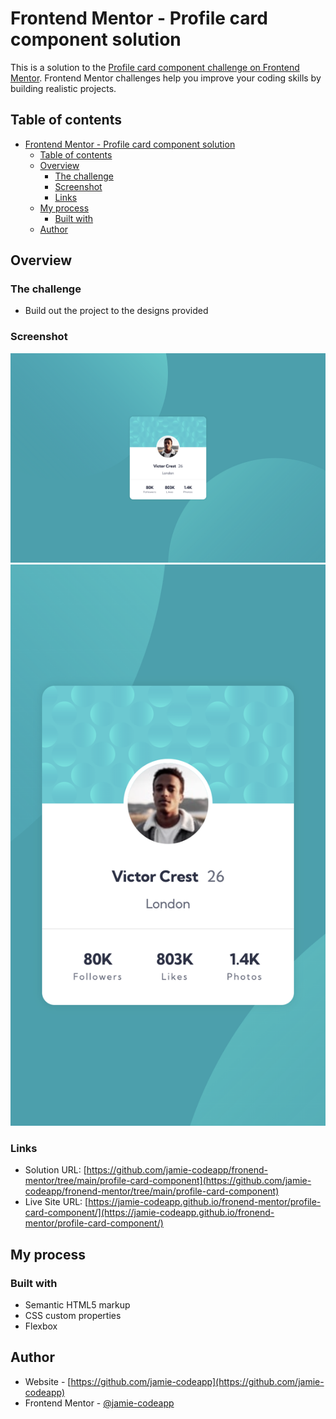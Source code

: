# Frontend Mentor - Profile card component solution

This is a solution to the [Profile card component challenge on Frontend Mentor](https://www.frontendmentor.io/challenges/profile-card-component-cfArpWshJ). Frontend Mentor challenges help you improve your coding skills by building realistic projects.

## Table of contents

- [Frontend Mentor - Profile card component solution](#frontend-mentor---profile-card-component-solution)
  - [Table of contents](#table-of-contents)
  - [Overview](#overview)
    - [The challenge](#the-challenge)
    - [Screenshot](#screenshot)
    - [Links](#links)
  - [My process](#my-process)
    - [Built with](#built-with)
  - [Author](#author)

## Overview

### The challenge

- Build out the project to the designs provided

### Screenshot

![Desktop](./screenshot/desktop.png)
![Mobile](./screenshot/mobile.png)

### Links

- Solution URL: [https://github.com/jamie-codeapp/fronend-mentor/tree/main/profile-card-component](https://github.com/jamie-codeapp/fronend-mentor/tree/main/profile-card-component)
- Live Site URL: [https://jamie-codeapp.github.io/fronend-mentor/profile-card-component/](https://jamie-codeapp.github.io/fronend-mentor/profile-card-component/)

## My process

### Built with

- Semantic HTML5 markup
- CSS custom properties
- Flexbox

## Author

- Website - [https://github.com/jamie-codeapp](https://github.com/jamie-codeapp)
- Frontend Mentor - [@jamie-codeapp](https://www.frontendmentor.io/profile/jamie-codeapp)
